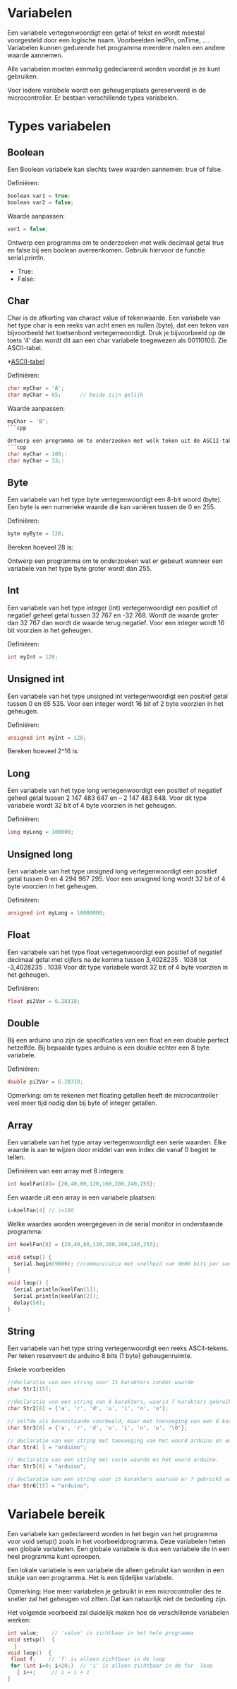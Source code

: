 # Variabelen

Een variabele vertegenwoordigt een getal of tekst en wordt meestal voorgesteld door een logische naam. Voorbeelden ledPin, onTime, …. Variabelen kunnen gedurende het programma meerdere malen een andere waarde aannemen. 

Alle variabelen moeten eenmalig gedeclareerd worden voordat je ze kunt gebruiken. 

Voor iedere variabele wordt een geheugenplaats gereserveerd in de microcontroller. Er bestaan verschillende types variabelen.

# Types variabelen
## Boolean

Een Boolean variabele kan slechts twee waarden aannemen: true of false. 

Definiëren: 

```cpp
boolean var1 = true;
boolean var2 = false;

```
Waarde aanpassen:

```cpp
var1 = false;

```

Ontwerp een programma om te onderzoeken met welk decimaal getal true en false bij een boolean overeenkomen. Gebruik hiervoor de functie serial.println.

* True: 	
* False: 	


##	Char

Char is de afkorting van charact value of tekenwaarde. Een variabele van het type char is een reeks van acht enen en nullen (byte), dat een teken van bijvoorbeeld het toetsenbord vertegenwoordigt. Druk je bijvoorbeeld op de toets ‘4’ dan wordt dit aan een char variabele toegewezen als 00110100. Zie ASCII-tabel. 

*[ASCII-tabel](https://www.arduino.cc/en/Reference/ASCIIchart )


Definiëren: 

```cpp
char myChar = 'A';
char myChar = 65;      // beide zijn gelijk
```

Waarde aanpassen:
```cpp
myChar = 'B';
```cpp

Ontwerp een programma om te onderzoeken met welk teken uit de ASCII-tabel volgende waardes overeenkomen:
```cpp
char myChar = 100;: 	
char myChar = 33;: 	
```

##	Byte

Een variabele van het type byte vertegenwoordigt een 8-bit woord (byte). Een byte is een numerieke waarde die kan variëren tussen de 0 en 255. 

Definiëren: 
```cpp
byte myByte = 128;
```
Bereken hoeveel 28 is:

Ontwerp een programma om te onderzoeken wat er gebeurt wanneer een variabele van het type byte groter wordt dan 255.

##	Int

Een variabele van het type integer (int) vertegenwoordigt een positief of negatief geheel getal tussen 32 767 en -32 768. Wordt de waarde groter dan 32 767 dan wordt de waarde terug negatief. Voor een integer wordt 16 bit voorzien in het geheugen.

Definiëren: 

```cpp
int myInt = 128;
```

##	Unsigned int

Een variabele van het type unsigned int vertegenwoordigt een positief getal tussen 0 en 65 535. Voor een integer wordt 16 bit of 2 byte voorzien in het geheugen.

Definiëren: 
```cpp
unsigned int myInt = 128;
```

Bereken hoeveel 2^16 is:

## Long

Een variabele van het type long vertegenwoordigt een positief of negatief geheel getal tussen 2 147 483 647 en – 2 147 483 648. Voor dit type variabele wordt 32 bit of 4 byte voorzien in het geheugen.

Definiëren:
```cpp 
long myLong = 100000;
```
##	Unsigned long

Een variabele van het type unsigned long vertegenwoordigt een positief getal tussen 0 en 4 294 967 295. Voor een unsigned long wordt 32 bit of 4 byte voorzien in het geheugen.

Definiëren: 
```cpp 
unsigned int myLong = 10000000;
```

##	Float

Een variabele van het type float vertegenwoordigt een positief of negatief decimaal getal met cijfers na de komma tussen 3,4028235 . 1038 tot -3,4028235 . 1038 Voor dit type variabele wordt 32 bit of 4 byte voorzien in het geheugen.

Definiëren: 
```cpp 
float pi2Var = 6.28318;
```

##	Double

Bij een arduino uno zijn de specificaties van een float en een double perfect hetzelfde. Bij bepaalde types arduino is een double echter een 8 byte variabele.

Definiëren: 
```cpp 
double pi2Var = 6.28318;
```

Opmerking: om te rekenen met floating getallen heeft de microcontroller veel meer tijd nodig dan bij byte of integer getallen.

##	Array

Een variabele van het type array vertegenwoordigt een serie waarden. Elke waarde is aan te wijzen door middel van een index die vanaf 0 begint te tellen. 

Definiëren van een array met 8 integers:

```cpp 
int koelFan[8]= {20,40,80,120,160,200,240,255};
```

Een waarde uit een array in een variabele plaatsen:

```cpp 
i=koelFan[4] // i=160
```

Welke waardes worden weergegeven in de serial monitor in onderstaande programma:

```cpp 	
int koelFan[8] = {20,40,80,120,160,200,240,255};

void setup() {
  Serial.begin(9600); //communicatie met snelheid van 9600 bits per seconde
}

void loop() {
  Serial.println(koelFan[1]);
  Serial.println(koelFan[2]); 
  delay(50);
}
```

##	String

Een variabele van het type string vertegenwoordigt een reeks ASCII-tekens. Per teken reserveert de arduino 8 bits (1 byte) geheugenruimte.

Enkele voorbeelden

```cpp 	
//declaratie van een string voor 15 karakters zonder waarde
char Str1[15]; 

//declaratie van een string van 8 karakters, waarin 7 karakters gebruikt voor het woord arduino. In het achtste karakter wordt het 0 karakter toegevoegd. 
char Str2[8] = {'a', 'r', 'd', 'u', 'i', 'n', 'o'};

// zelfde als bovenstaande voorbeeld, maar met toevoeging van een 0 karakter bij het initialiseren.
char Str3[8] = {'a', 'r', 'd', 'u', 'i', 'n', 'o', '\0'};

// declaratie van een string met toevoeging van het woord arduino en een 0 karakter op het einde.
char Str4[ ] = "arduino";

// declaratie van een string met vaste waarde en het woord arduino.
char Str5[8] = "arduino";

// declaratie van een string voor 15 karakters waarvan er 7 gebruikt worden voor het woord arduino.
char Str6[15] = "arduino";
```

#	Variabele bereik   

Een variabele kan gedeclareerd worden in het begin van het programma voor void setup() zoals in het voorbeeldprogramma. Deze variabelen heten een globale variabelen. Een globale variabele is dus een variabele die in een heel programma kunt oproepen. 

Een lokale variabele is een variabele die alleen gebruikt kan worden in een stukje van een programma. Het is een tijdelijke variabele.  

Opmerking: Hoe meer variabelen je gebruikt in een microcontroller des te sneller zal het geheugen vol zitten. Dat kan natuurlijk niet de bedoeling zijn.  

Het volgende voorbeeld zal duidelijk maken hoe de verschillende variabelen werken:    

```cpp 	
int value;    // 'value' is zichtbaar in het hele programma 
void setup()  {  
  }  
void loop()  {    
 float f;    // 'f' is alleen zichtbaar in de loop     
 for (int i=0; i<20;)  // 'i' is alleen zichtbaar in de for  loop 
   { i++;     // i = i + 1 
}  
```